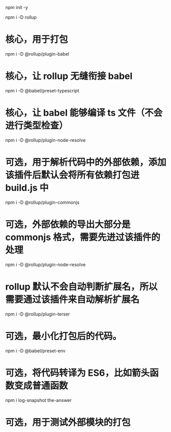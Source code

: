 npm init -y

npm i -D rollup

# 核心，用于打包

npm i -D @rollup/plugin-babel

# 核心，让 rollup 无缝衔接 babel

npm i -D @babel/preset-typescript

# 核心，让 babel 能够编译 ts 文件（不会进行类型检查）

npm i -D @rollup/plugin-node-resolve

# 可选，用于解析代码中的外部依赖，添加该插件后默认会将所有依赖打包进 build.js 中

npm i -D @rollup/plugin-commonjs

# 可选，外部依赖的导出大部分是 commonjs 格式，需要先进过该插件的处理

npm i -D @rollup/plugin-node-resolve

# rollup 默认不会自动判断扩展名，所以需要通过该插件来自动解析扩展名

npm i -D @rollup/plugin-terser

# 可选，最小化打包后的代码。

npm i -D @babel/preset-env

# 可选，将代码转译为 ES6，比如箭头函数变成普通函数

npm i log-snapshot the-answer

# 可选，用于测试外部模块的打包
